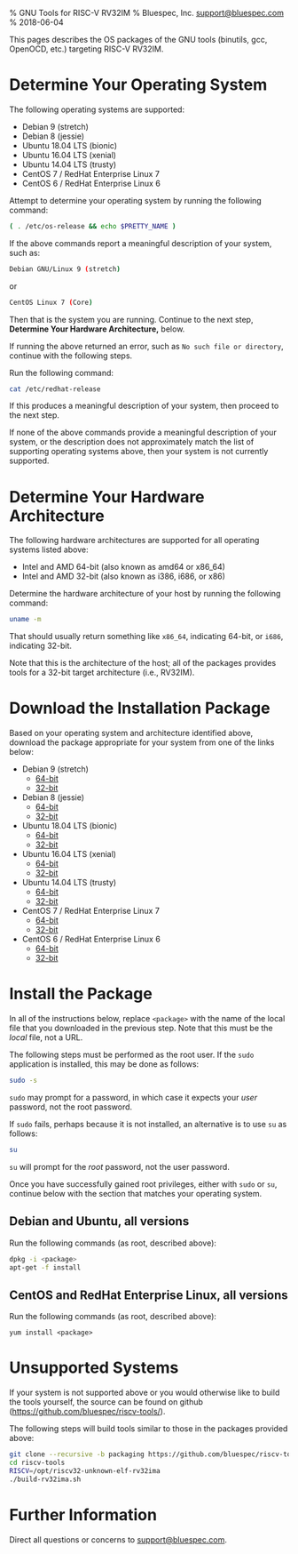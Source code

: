 % GNU Tools for RISC-V RV32IM
% Bluespec, Inc. <support@bluespec.com>
% 2018-06-04

<!--
  generate html with:
    pandoc -s -f markdown -t html -o riscv-tools.html riscv-tools.md
-->

This pages describes the OS packages of the GNU tools (binutils, gcc,
OpenOCD, etc.) targeting RISC-V RV32IM.

# Determine Your Operating System

The following operating systems are supported:

* Debian 9 (stretch)
* Debian 8 (jessie)
* Ubuntu 18.04 LTS (bionic)
* Ubuntu 16.04 LTS (xenial)
* Ubuntu 14.04 LTS (trusty)
* CentOS 7 / RedHat Enterprise Linux 7
* CentOS 6 / RedHat Enterprise Linux 6

Attempt to determine your operating system by running the following
command:

~~~sh
( . /etc/os-release && echo $PRETTY_NAME )
~~~

If the above commands report a meaningful description of your system,
such as:

~~~sh
Debian GNU/Linux 9 (stretch)
~~~

or

~~~sh
CentOS Linux 7 (Core)
~~~

Then that is the system you are running.  Continue to the next step,
**Determine Your Hardware Architecture,** below.

If running the above returned an error, such as `No such file or
directory`, continue with the following steps.

Run the following command:

~~~sh
cat /etc/redhat-release
~~~

If this produces a meaningful description of your system, then proceed
to the next step.

If none of the above commands provide a meaningful description of your
system, or the description does not approximately match the list of
supporting operating systems above, then your system is not currently
supported.

# Determine Your Hardware Architecture

The following hardware architectures are supported for all operating
systems listed above:

* Intel and AMD 64-bit (also known as amd64 or x86_64)
* Intel and AMD 32-bit (also known as i386, i686, or x86)

Determine the hardware architecture of your host by running the
following command:

~~~sh
uname -m
~~~

That should usually return something like `x86_64`, indicating 64-bit,
or `i686`, indicating 32-bit.

Note that this is the architecture of the host; all of the packages
provides tools for a 32-bit target architecture (i.e., RV32IM).

# Download the Installation Package

Based on your operating system and architecture identified above,
download the package appropriate for your system from one of the links
below:

* Debian 9 (stretch)
    * [64-bit](stretch/riscv32-unknown-elf-rv32im_20180620+1_amd64.deb)
    * [32-bit](stretch/riscv32-unknown-elf-rv32im_20180620+1_i386.deb)
* Debian 8 (jessie)
    * [64-bit](jessie/riscv32-unknown-elf-rv32im_20180620+1_amd64.deb)
    * [32-bit](jessie/riscv32-unknown-elf-rv32im_20180620+1_i386.deb)
* Ubuntu 18.04 LTS (bionic)
    * [64-bit](bionic/riscv32-unknown-elf-rv32im_20180620+1_amd64.deb)
    * [32-bit](bionic/riscv32-unknown-elf-rv32im_20180620+1_i386.deb)
* Ubuntu 16.04 LTS (xenial)
    * [64-bit](xenial/riscv32-unknown-elf-rv32im_20180620+1_amd64.deb)
    * [32-bit](xenial/riscv32-unknown-elf-rv32im_20180620+1_i386.deb)
* Ubuntu 14.04 LTS (trusty)
    * [64-bit](trusty/riscv32-unknown-elf-rv32im_20180620+1_amd64.deb)
    * [32-bit](trusty/riscv32-unknown-elf-rv32im_20180620+1_i386.deb)
* CentOS 7 / RedHat Enterprise Linux 7
    * [64-bit](centos/riscv-tools-20180620+1-1.el7.x86_64.rpm)
    * [32-bit](centos/riscv-tools-20180620+1-1.el7.centos.i.i686.rpm)
* CentOS 6 / RedHat Enterprise Linux 6
    * [64-bit](centos/riscv-tools-20180620+1-1.el6.x86_64.rpm)
    * [32-bit](centos/riscv-tools-20180620+1-1.el6.i686.rpm)

# Install the Package

In all of the instructions below, replace `<package>` with the name of
the local file that you downloaded in the previous step.  Note that
this must be the *local* file, not a URL.

The following steps must be performed as the root user.  If the `sudo`
application is installed, this may be done as follows:

~~~sh
sudo -s
~~~

`sudo` may prompt for a password, in which case it expects your *user*
password, not the root password.

If `sudo` fails, perhaps because it is not installed, an alternative
is to use `su` as follows:

~~~sh
su
~~~

`su` will prompt for the *root* password, not the user password.

Once you have successfully gained root privileges, either with `sudo`
or `su`, continue below with the section that matches your operating
system.

## Debian and Ubuntu, all versions

Run the following commands (as root, described above):

~~~sh
dpkg -i <package>
apt-get -f install
~~~

## CentOS and RedHat Enterprise Linux, all versions

Run the following commands (as root, described above):

~~~
yum install <package>
~~~

# Unsupported Systems

If your system is not supported above or you would otherwise like to
build the tools yourself, the source can be found on
github (<https://github.com/bluespec/riscv-tools/>).

The following steps will build tools similar to those in the packages
provided above:

~~~sh
git clone --recursive -b packaging https://github.com/bluespec/riscv-tools.git
cd riscv-tools
RISCV=/opt/riscv32-unknown-elf-rv32ima
./build-rv32ima.sh
~~~

# Further Information

Direct all questions or concerns to <support@bluespec.com>.
